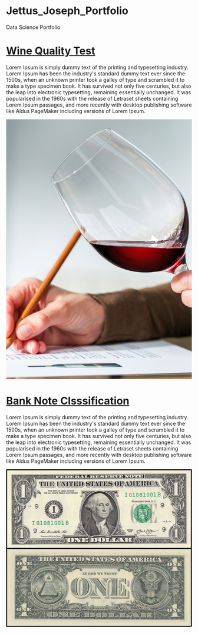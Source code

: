 # Jettus_Joseph_Portfolio
Data Science Portfolio

# [Wine Quality Test](https://github.com/jettus/Jettus_Joseph_Portfolio/blob/main/Scikit_learn_Pynb.ipynb)
Lorem Ipsum is simply dummy text of the printing and typesetting industry. Lorem Ipsum has been the industry's standard dummy text ever since the 1500s, when an unknown printer took a galley of type and scrambled it to make a type specimen book. It has survived not only five centuries, but also the leap into electronic typesetting, remaining essentially unchanged. It was popularised in the 1960s with the release of Letraset sheets containing Lorem Ipsum passages, and more recently with desktop publishing software like Aldus PageMaker including versions of Lorem Ipsum.

![](https://github.com/jettus/Jettus_Joseph_Portfolio/blob/main/images/HowtoEvaluateQualityWine-CoverImage.jpg?raw=true)

# [Bank Note Clsssification](https://github.com/jettus/Jettus_Joseph_Portfolio/blob/main/Bank_Note.ipynb)
Lorem Ipsum is simply dummy text of the printing and typesetting industry. Lorem Ipsum has been the industry's standard dummy text ever since the 1500s, when an unknown printer took a galley of type and scrambled it to make a type specimen book. It has survived not only five centuries, but also the leap into electronic typesetting, remaining essentially unchanged. It was popularised in the 1960s with the release of Letraset sheets containing Lorem Ipsum passages, and more recently with desktop publishing software like Aldus PageMaker including versions of Lorem Ipsum.

![](https://github.com/jettus/Jettus_Joseph_Portfolio/blob/main/images/Bank%20Note.JPEG)

